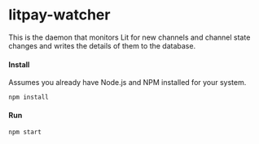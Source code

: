 # litpay-watcher

This is the daemon that monitors Lit for new channels and channel state changes
and writes the details of them to the database.

#### Install

Assumes you already have Node.js and NPM installed for your system.

```
npm install
```

#### Run

```
npm start
```
